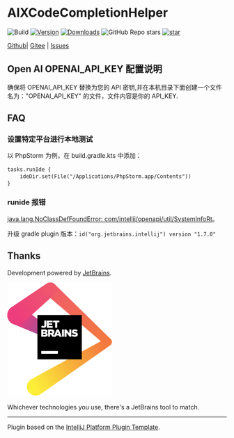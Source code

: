 # AIXCodeCompletionHelper

![Build](https://github.com/tuchg/ChinesePinyin-CodeCompletionHelper/workflows/Build/badge.svg)
[![Version](https://img.shields.io/jetbrains/plugin/v/14838.svg)](https://plugins.jetbrains.com/plugin/14838)
[![Downloads](https://img.shields.io/jetbrains/plugin/d/14838.svg)](https://plugins.jetbrains.com/plugin/14838)
![GitHub Repo stars](https://img.shields.io/github/stars/tuchg/ChinesePinyin-CodeCompletionHelper?color=green&logo=github&style=flat)
[![star](https://gitee.com/tuchg/ChinesePinyin-CodeCompletionHelper/badge/star.svg?theme=white)](https://gitee.com/tuchg/ChinesePinyin-CodeCompletionHelper/stargazers)

<!-- Plugin description -->

<a href="https://github.com/tuchg/ChinesePinyin-CodeCompletionHelper">Github</a>|
<a href="https://gitee.com/tuchg/ChinesePinyin-CodeCompletionHelper">Gitee</a>
| <a href="https://github.com/tuchg/ChinesePinyin-CodeCompletionHelper/issues">Issues</a>

<!-- E -->

## Open AI OPENAI_API_KEY 配置说明
确保将 OPENAI_API_KEY 替换为您的 API 密钥,并在本机目录下面创建一个文件名为："OPENAI_API_KEY" 的文件，文件内容是你的 API_KEY.


## FAQ

### 设置特定平台进行本地测试

以 PhpStorm 为例，在 build.gradle.kts 中添加：
```
tasks.runIde {
    ideDir.set(File("/Applications/PhpStorm.app/Contents"))
}
```

### runide 报错

[java.lang.NoClassDefFoundError: com/intellij/openapi/util/SystemInfoRt](https://intellij-support.jetbrains.com/hc/en-us/community/posts/6826927374226-Unable-to-build-plugin-for-2022-2-after-updating-settings-gradle)。

升级 gradle plugin 版本：`id("org.jetbrains.intellij") version "1.7.0"`

## Thanks

Development powered by [JetBrains](https://www.jetbrains.com/?from=ChinesePinyinCodeCompletionHelper).

[![JetBrains](jetbrains.svg)](https://www.jetbrains.com/?from=ChinesePinyinCodeCompletionHelper)

Whichever technologies you use, there's a JetBrains tool to match.

---
Plugin based on the [IntelliJ Platform Plugin Template][template].

[template]: https://github.com/JetBrains/intellij-platform-plugin-template
